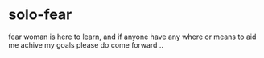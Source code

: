# solo-fear 
fear woman is here to learn, and if anyone have any where or means to aid me achive my goals please do come forward ..
